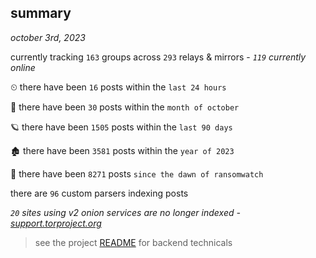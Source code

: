
## summary
_october 3rd, 2023_

currently tracking `163` groups across `293` relays & mirrors - _`119` currently online_

⏲ there have been `16` posts within the `last 24 hours`

🦈 there have been `30` posts within the `month of october`

🪐 there have been `1505` posts within the `last 90 days`

🏚 there have been `3581` posts within the `year of 2023`

🦕 there have been `8271` posts `since the dawn of ransomwatch`

there are `96` custom parsers indexing posts

_`20` sites using v2 onion services are no longer indexed - [support.torproject.org](https://support.torproject.org/onionservices/v2-deprecation/)_

> see the project [README](https://github.com/joshhighet/ransomwatch#ransomwatch--) for backend technicals
